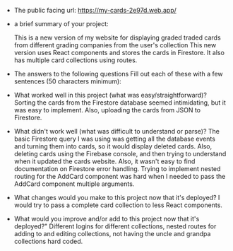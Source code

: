   - The public facing url: https://my-cards-2e97d.web.app/
  
  - a brief summary of your project:
      
      This is a new version of my website for displaying graded traded cards from different grading companies from the user's collection
    This new version uses React components and stores the cards in Firestore.  It also has multiple card collections using routes.
  
  - The answers to the following questions Fill out each of these with a few sentences (50 characters minimum):
  
  - What worked well in this project (what was easy/straightforward)?    
      Sorting the cards from the Firestore database seemed intimidating, but it was easy to implement.  Also, uploading the cards from JSON to Firestore.
  
  - What didn't work well (what was difficult to understand or parse)?
      The basic Firestore query I was using was getting all the database events and turning them into cards, so it would display deleted cards.  Also, deleting cards using the Firebase console, and then trying to understand when it updated the cards website.  Also, it wasn't easy to find documentation on Firestore error handling.  Trying to implement nested routing for the AddCard component was hard when I needed to pass the AddCard component multiple arguments.
  
  - What changes would you make to this project now that it's deployed?
      I would try to pass a complete card collection to less React components.
  
  - What would you improve and/or add to this project now that it's deployed?"
      Different logins for different collections, nested routes for adding to and editing collections, not having the uncle and grandpa collections hard coded.
